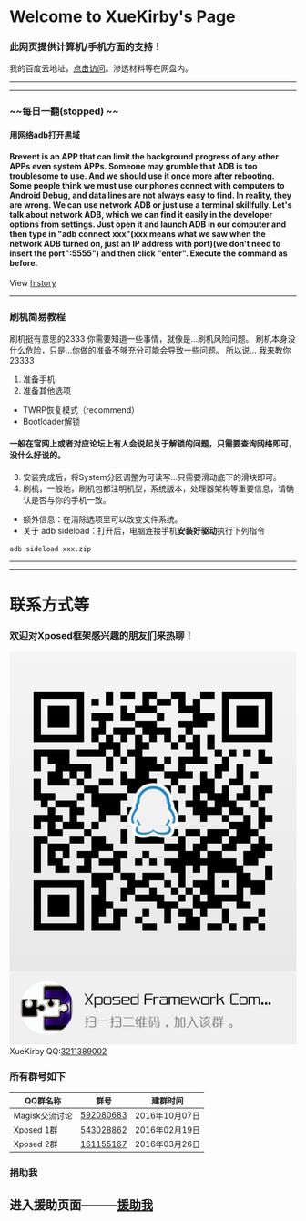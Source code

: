 # Welcome to XueKirby's Page

### 此网页提供计算机/手机方面的支持！

我的百度云地址，[点击访问](http://pan.baidu.com/share/link?shareid=3185112584&uk=252246327)。渗透材料等在网盘内。

-------
-------

### ~~每日一翻(stopped) ~~

#### 用网络adb打开黒域
#### Brevent is an APP that can limit the background progress of any other APPs even system APPs. Someone may grumble that ADB is too troublesome to use. And we should use it once more after rebooting. Some people think we must use our phones connect with computers to Android Debug, and data lines are not always easy to find. In reality, they are wrong. We can use network ADB or just use a terminal skillfully. Let's talk about network ADB, which we can find it easily in the developer options from settings. Just open it and launch ADB in our computer and then type in "adb connect xxx"(xxx means what we saw when the network ADB turned on, just an IP address with port)(we don't need to insert the port":5555") and then click "enter". Execute the command as before.

View [history](history.markdown)

-------

### 刷机简易教程

刷机挺有意思的2333
你需要知道一些事情，就像是…刷机风险问题。
刷机本身没什么危险，只是…你做的准备不够充分可能会导致一些问题。
所以说…
我来教你23333
1. 准备手机
2. 准备其他选项
+ TWRP恢复模式（recommend）
+ Bootloader解锁

#### 一般在官网上或者对应论坛上有人会说起关于解锁的问题，只需要查询网络即可，没什么好说的。

3. 安装完成后，将System分区调整为可读写…只需要滑动底下的滑块即可。
4. 刷机，一般地，刷机包都注明机型，系统版本，处理器架构等重要信息，请确认是否与你的手机一致。
+ 额外信息：在清除选项里可以改变文件系统。
+ 关于 adb sideload：打开后，电脑连接手机**安装好驱动**执行下列指令

```Android
adb sideload xxx.zip
```

-------
-------
# 联系方式等

### 欢迎对Xposed框架感兴趣的朋友们来热聊！

![加入Xposed交流群](images/qun.jpg)
XueKirby QQ:[3211389002](http://qm.qq.com/cgi-bin/qm/qr?k=-fCOJh38kn-kEwEqm9QsYML0edxcxnJD)
### 所有群号如下

QQ群名称 | 群号 | 建群时间
--- | --- | ---
Magisk交流讨论 | [592080683](https://jq.qq.com/?_wv=1027&k=4EljkS2) | 2016年10月07日
Xposed 1群 | [543028862](https://jq.qq.com/?_wv=1027&k=4CVDmc0) | 2016年02月19日
Xposed 2群 | [161155167](https://jq.qq.com/?_wv=1027&k=4ExWzmx) | 2016年03月26日

### 捐助我
进入援助页面———[援助我](donate.markdown)
-------